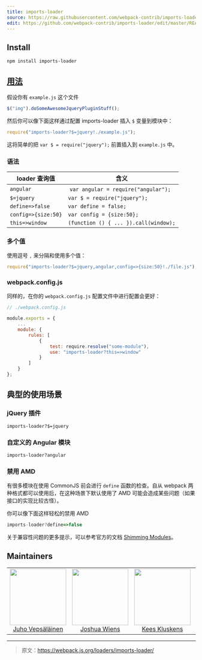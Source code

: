 ```yaml
---
title: imports-loader
source: https://raw.githubusercontent.com/webpack-contrib/imports-loader/master/README.md
edit: https://github.com/webpack-contrib/imports-loader/edit/master/README.md
---
```

## Install

```bash
npm install imports-loader
```

## <a href="https://webpack.js.org/concepts/loaders">用法</a>

假设你有 `example.js` 这个文件

```javascript
$("img").doSomeAwesomeJqueryPluginStuff();
```

然后你可以像下面这样通过配置 imports-loader 插入 `$` 变量到模块中：

``` javascript
require("imports-loader?$=jquery!./example.js");
```

这将简单的把 `var $ = require("jquery");` 前置插入到 `example.js` 中。

### 语法

loader 查询值 | 含义
------------|-------
`angular` | `var angular = require("angular");`
`$=jquery` | `var $ = require("jquery");`
`define=>false` | `var define = false;`
`config=>{size:50}` | `var config = {size:50};`
`this=>window` | `(function () { ... }).call(window);`

### 多个值

使用逗号 `,` 来分隔和使用多个值：

```javascript
require("imports-loader?$=jquery,angular,config=>{size:50}!./file.js");
```

### webpack.config.js

同样的，在你的 `webpack.config.js` 配置文件中进行配置会更好：

```javascript
// ./webpack.config.js

module.exports = {
    ...
    module: {
        rules: [
            {
                test: require.resolve("some-module"),
                use: "imports-loader?this=>window"
            }
        ]
    }
};
```

## 典型的使用场景

### jQuery 插件

`imports-loader?$=jquery`

### 自定义的 Angular 模块

`imports-loader?angular`

### 禁用 AMD

有很多模块在使用 CommonJS 前会进行 `define` 函数的检查。自从 webpack 两种格式都可以使用后，在这种场景下默认使用了 AMD 可能会造成某些问题（如果接口的实现比较古怪）。

你可以像下面这样轻松的禁用 AMD

```javascript
imports-loader?define=>false
```

关于兼容性问题的更多提示，可以参考官方的文档 [Shimming Modules](http://webpack.github.io/docs/shimming-modules.html)。

## Maintainers

<table>
  <tbody>
    <tr>
      <td align="center">
        <img width="150" height="150"
        src="https://avatars3.githubusercontent.com/u/166921?v=3&s=150">
        </br>
        <a href="https://github.com/bebraw">Juho Vepsäläinen</a>
      </td>
      <td align="center">
        <img width="150" height="150"
        src="https://avatars2.githubusercontent.com/u/8420490?v=3&s=150">
        </br>
        <a href="https://github.com/d3viant0ne">Joshua Wiens</a>
      </td>
      <td align="center">
        <img width="150" height="150"
        src="https://avatars3.githubusercontent.com/u/533616?v=3&s=150">
        </br>
        <a href="https://github.com/SpaceK33z">Kees Kluskens</a>
      </td>
      <td align="center">
        <img width="150" height="150"
        src="https://avatars3.githubusercontent.com/u/3408176?v=3&s=150">
        </br>
        <a href="https://github.com/TheLarkInn">Sean Larkin</a>
      </td>
    </tr>
  <tbody>
</table>


[npm]: https://img.shields.io/npm/v/imports-loader.svg
[npm-url]: https://npmjs.com/package/imports-loader

[deps]: https://david-dm.org/webpack-contrib/imports-loader.svg
[deps-url]: https://david-dm.org/webpack-contrib/imports-loader

[chat]: https://img.shields.io/badge/gitter-webpack%2Fwebpack-brightgreen.svg
[chat-url]: https://gitter.im/webpack/webpack

[test]: http://img.shields.io/travis/webpack-contrib/imports-loader.svg
[test-url]: https://travis-ci.org/webpack-contrib/imports-loader

***

> 原文：https://webpack.js.org/loaders/imports-loader/